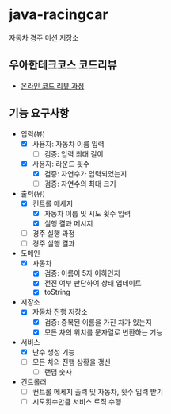 # java-racingcar

자동차 경주 미션 저장소

## 우아한테크코스 코드리뷰

- [온라인 코드 리뷰 과정](https://github.com/woowacourse/woowacourse-docs/blob/master/maincourse/README.md)
  
## 기능 요구사항
- 입력(뷰)
    - [X] 사용자: 자동차 이름 입력
      - [ ] 검증: 입력 최대 길이
    - [X] 사용자: 라운드 횟수
      - [X] 검증: 자연수가 입력되었는지
      - [ ] 검증: 자연수의 최대 크기

- 출력(뷰)
    - [X] 컨트롤 메세지
        - [X] 자동차 이름 및 시도 횟수 입력
        - [X] 실행 결과 메시지
    - [ ] 경주 실행 과정
    - [ ] 경주 실행 결과

- 도메인
    - [X] 자동차
      - [X] 검증: 이름이 5자 이하인지
      - [X] 전진 여부 판단하여 상태 업데이트
      - [X] toString

- 저장소
    - [X] 자동차 진행 저장소
      - [X] 검증: 중복된 이름을 가진 차가 있는지
      - [X] 모든 차의 위치를 문자열로 변환하는 기능

- 서비스
    - [X] 난수 생성 기능
    - [ ] 모든 차의 진행 상황을 갱신
        - [ ] 랜덤 숫자

- 컨트롤러
    - [ ] 컨트롤 메세지 출력 및 자동차, 횟수 입력 받기 
    - [ ] 시도횟수만큼 서비스 로직 수행

